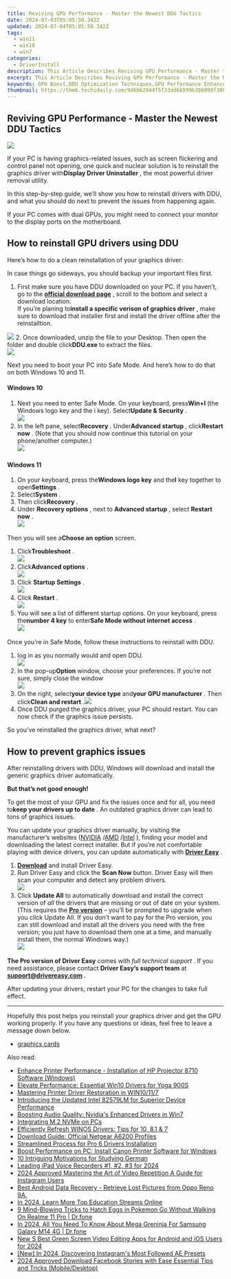 ```yaml
---
title: Reviving GPU Performance - Master the Newest DDU Tactics
date: 2024-07-03T05:05:50.342Z
updated: 2024-07-04T05:05:50.342Z
tags:
  - win11
  - win10
  - win7
categories:
  - DriverInstall
description: This Article Describes Reviving GPU Performance - Master the Newest DDU Tactics
excerpt: This Article Describes Reviving GPU Performance - Master the Newest DDU Tactics
keywords: GPU Boost,DDU Optimization Techniques,GPU Performance Enhancement,Advanced Graphics Processing,Graphics Driver Update Strategies,Maximizing Graphics Capability,GPU Upgrade Guide
thumbnail: https://thmb.techidaily.com/9d6bb2044f5f33dd6b599b386099f3868d77bd593d3d88e2cde5996f7415935f.jpg
---
```


## Reviving GPU Performance - Master the Newest DDU Tactics

![](https://images.drivereasy.com/wp-content/uploads/2021/11/ddu-featured.jpg)

 If your PC is having graphics-related issues, such as screen flickering and control panel not opening, one quick and nuclear solution is to reinstall the graphics driver with**Display Driver Uninstaller** , the most powerful driver removal utility.

 In this step-by-step guide, we’ll show you how to reinstall drivers with DDU, and what you should do next to prevent the issues from happening again.

 If your PC comes with dual GPUs, you might need to connect your monitor to the display ports on the motherboard.

## How to reinstall GPU drivers using DDU

Here’s how to do a clean reinstallation of your graphics driver:

 In case things go sideways, you should backup your important files first.

1. First make sure you have DDU downloaded on your PC. If you haven’t, go to the **[official download page](https://www.guru3d.com/files-details/display-driver-uninstaller-download.html)**  , scroll to the bottom and select a download location.  
 If you’re planing to**install a specific verison of graphics driver** , make sure to download that installer first and install the driver offline after the reinstalltion.  

![](https://images.drivereasy.com/wp-content/uploads/2021/11/ddu-1.jpg)
2. Once downloaded, unzip the file to your Desktop. Then open the folder and double click**DDU.exe** to extract the files.  
![](https://images.drivereasy.com/wp-content/uploads/2021/11/ddu-2.jpg)

 Next you need to boot your PC into Safe Mode. And here’s how to do that on both Windows 10 and 11.

#### Windows 10

1. Next you need to enter Safe Mode. On your keyboard, press**Win+I** (the Windows logo key and the i key). Select**Update & Security** .  
![](https://images.drivereasy.com/wp-content/uploads/2021/08/updates-security.jpg)
2. In the left pane, select**Recovery** . Under**Advanced startup** , click**Restart now** . (Note that you should now continue this tutorial on your phone/another computer.)  
![](https://images.drivereasy.com/wp-content/uploads/2019/11/restart-now-1-1.jpg)

#### Windows 11

1. On your keyboard, press the**Windows logo key** and the**I** key together to open**Settings** .
2. Select**System** .
3. Then click**Recovery** .
4. Under **Recovery options** , next to **Advanced startup** , select **Restart now** .  
![](https://www.drivereasy.com/wp-content/uploads/2021/11/windows-11-advanced-restart-now.jpg)

 Then you will see a**Choose an option** screen.

1. Click**Troubleshoot** .  
![](https://images.drivereasy.com/wp-content/uploads/2019/12/troubleshoot-2.jpg)
2. Click**Advanced options** .  
![](https://images.drivereasy.com/wp-content/uploads/2016/03/troubleshoot-screen.jpg)
3. Click **Startup Settings** .  
![](https://images.drivereasy.com/wp-content/uploads/2018/08/Startup-settings.jpg)
4. Click **Restart** .  
![](https://images.drivereasy.com/wp-content/uploads/2018/08/restart-1.jpg)
5. You will see a list of different startup options. On your keyboard, press the**number 4 key** to enter**Safe Mode without internet access** .  
![](https://images.drivereasy.com/wp-content/uploads/2021/11/safe-mode-startup-settings.jpg)

 Once you’re in Safe Mode, follow these instructions to reinstall with DDU.

1. log in as you normally would and open DDU.  
![](https://images.drivereasy.com/wp-content/uploads/2021/11/ddu-3.jpg)
2. In the pop-up**Option** window, choose your preferences. If you’re not sure, simply close the window  
![](https://images.drivereasy.com/wp-content/uploads/2021/11/ddu-option.jpg)
3. On the right, select**your device type** and**your GPU manufacturer** . Then click**Clean and restart** .![](https://images.drivereasy.com/wp-content/uploads/2021/11/ddu-4.jpg)
4. Once DDU purged the graphics driver, your PC should restart. You can now check if the graphics issue persists.

So you’ve reinstalled the graphics driver, what next?

## How to prevent graphics issues

 After reinstalling drivers with DDU, Windows will download and install the generic graphics driver automatically.

**But that’s not good enough!**

 To get the most of your GPU and fix the issues once and for all, you need to**keep your drivers up to date** . An outdated graphics driver can lead to tons of graphics issues.

 You can update your graphics driver manually, by visiting the manufacturer’s websites ([NVIDIA](https://tools.techidaily.com/drivereasy/download/) /[AMD](https://www.amd.com/en/support) /[Intel](https://www.intel.com/content/www/us/en/support/products/80939/graphics.html) ), finding your model and downloading the latest correct installer. But if you’re not comfortable playing with device drivers, you can update automatically with **[Driver Easy](https://tools.techidaily.com/drivereasy/download/)**  .

1. **[Download](https://tools.techidaily.com/drivereasy/download/)**  and install Driver Easy.
2. Run Driver Easy and click the **Scan Now** button. Driver Easy will then scan your computer and detect any problem drivers.  
![](https://images.drivereasy.com/wp-content/uploads/2021/09/scan-now.jpg)
3. Click **Update All** to automatically download and install the correct version of _all_ the drivers that are missing or out of date on your system.  
 (This requires the **[Pro version](https://tools.techidaily.com/drivereasy/download/)**  – you’ll be prompted to upgrade when you click Update All. If you don’t want to pay for the Pro version, you can still download and install all the drivers you need with the free version; you just have to download them one at a time, and manually install them, the normal Windows way.)  
![](https://images.drivereasy.com/wp-content/uploads/2021/04/de-2060-super-update.jpg)

**The Pro version of Driver Easy** comes with _full technical support_ . If you need assistance, please contact **Driver Easy’s support team** at **[support@drivereasy.com](mailto:support@drivereasy.com) .**

 After updating your drivers, restart your PC for the changes to take full effect.

---

 Hopefully this post helps you reinstall your graphics driver and get the GPU working properly. If you have any questions or ideas, feel free to leave a message down below.

* [graphics cards](https://tools.techidaily.com/drivereasy/download/)

<ins class="adsbygoogle"
     style="display:block"
     data-ad-format="autorelaxed"
     data-ad-client="ca-pub-7571918770474297"
     data-ad-slot="1223367746"></ins>



<ins class="adsbygoogle"
     style="display:block"
     data-ad-client="ca-pub-7571918770474297"
     data-ad-slot="8358498916"
     data-ad-format="auto"
     data-full-width-responsive="true"></ins>

<span class="atpl-alsoreadstyle">Also read:</span>
<div><ul>
<li><a href="https://driver-install.techidaily.com/enhance-printer-performance-installation-of-hp-projector-8710-software-windows/"><u>Enhance Printer Performance - Installation of HP Projector 8710 Software (Windows)</u></a></li>
<li><a href="https://driver-install.techidaily.com/elevate-performance-essential-win10-drivers-for-yoga-900s/"><u>Elevate Performance: Essential Win10 Drivers for Yoga 900S</u></a></li>
<li><a href="https://driver-install.techidaily.com/mastering-printer-driver-restoration-in-win10117/"><u>Mastering Printer Driver Restoration in WIN10/11/7</u></a></li>
<li><a href="https://driver-install.techidaily.com/introducing-the-updated-intel-82579lm-for-superior-device-performance/"><u>Introducing the Updated Intel 82579LM for Superior Device Performance</u></a></li>
<li><a href="https://driver-install.techidaily.com/boosting-audio-quality-nvidias-enhanced-drivers-in-win7/"><u>Boosting Audio Quality: Nvidia's Enhanced Drivers in Win7</u></a></li>
<li><a href="https://driver-install.techidaily.com/integrating-m2-nvme-on-pcs/"><u>Integrating M.2 NVMe on PCs</u></a></li>
<li><a href="https://driver-install.techidaily.com/efficiently-refresh-winos-drivers-tips-for-10-81-and-7/"><u>Efficiently Refresh WINOS Drivers: Tips for 10, 8.1 & 7</u></a></li>
<li><a href="https://driver-install.techidaily.com/download-guide-official-netgear-a6200-profiles/"><u>Download Guide: Official Netgear A6200 Profiles</u></a></li>
<li><a href="https://driver-install.techidaily.com/streamlined-process-for-pro-6-drivers-installation/"><u>Streamlined Process for Pro 6 Drivers Installation</u></a></li>
<li><a href="https://driver-install.techidaily.com/boost-performance-on-pc-install-canon-printer-software-for-windows/"><u>Boost Performance on PC: Install Canon Printer Software for Windows</u></a></li>
<li><a href="https://mondly-stories.techidaily.com/10-intriguing-motivations-for-studying-german/"><u>10 Intriguing Motivations for Studying German</u></a></li>
<li><a href="https://on-screen-recording.techidaily.com/leading-ipad-voice-recorders-1-2-3-for-2024/"><u>Leading iPad Voice Recorders  #1, #2, #3 for 2024</u></a></li>
<li><a href="https://instagram-video-files.techidaily.com/2024-approved-mastering-the-art-of-video-repetition-a-guide-for-instagram-users/"><u>2024 Approved  Mastering the Art of Video Repetition  A Guide for Instagram Users</u></a></li>
<li><a href="https://phone-solutions.techidaily.com/best-android-data-recovery-retrieve-lost-pictures-from-oppo-reno-9a-by-fonelab-android-recover-pictures/"><u>Best Android Data Recovery - Retrieve Lost Pictures from Oppo Reno 9A.</u></a></li>
<li><a href="https://youtube-zero.techidaily.com/24-learn-more-top-education-streams-online/"><u>In 2024, Learn More  Top Education Streams Online</u></a></li>
<li><a href="https://pokemon-go-android.techidaily.com/9-mind-blowing-tricks-to-hatch-eggs-in-pokemon-go-without-walking-on-realme-11-pro-drfone-by-drfone-virtual-android/"><u>9 Mind-Blowing Tricks to Hatch Eggs in Pokemon Go Without Walking On Realme 11 Pro | Dr.fone</u></a></li>
<li><a href="https://change-location.techidaily.com/in-2024-all-you-need-to-know-about-mega-greninja-for-samsung-galaxy-m14-4g-drfone-by-drfone-virtual-android/"><u>In 2024, All You Need To Know About Mega Greninja For Samsung Galaxy M14 4G | Dr.fone</u></a></li>
<li><a href="https://ai-video-tools.techidaily.com/new-s-best-green-screen-video-editing-apps-for-android-and-ios-users-for-2024/"><u>New S Best Green Screen Video Editing Apps for Android and iOS Users for 2024</u></a></li>
<li><a href="https://instagram-video-recordings.techidaily.com/new-in-2024-discovering-instagrams-most-followed-ae-presets/"><u>[New] In 2024, Discovering Instagram's Most Followed AE Presets</u></a></li>
<li><a href="https://facebook-videos.techidaily.com/2024-approved-download-facebook-stories-with-ease-essential-tips-and-tricks-mobiledesktop/"><u>2024 Approved  Download Facebook Stories with Ease  Essential Tips and Tricks (Mobile/Desktop)</u></a></li>
</ul></div>
